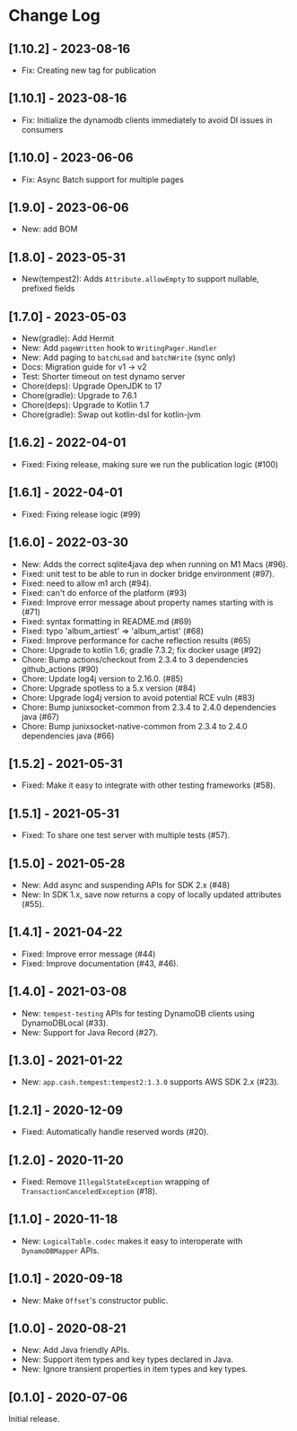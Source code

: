 # Change Log

## [1.10.2] - 2023-08-16
* Fix: Creating new tag for publication 

## [1.10.1] - 2023-08-16
* Fix: Initialize the dynamodb clients immediately to avoid DI issues in consumers

## [1.10.0] - 2023-06-06
* Fix: Async Batch support for multiple pages

## [1.9.0] - 2023-06-06
* New: add BOM

## [1.8.0] - 2023-05-31
* New(tempest2): Adds `Attribute.allowEmpty` to support nullable, prefixed fields

## [1.7.0] - 2023-05-03

* New(gradle): Add Hermit
* New: Add `pageWritten` hook to `WritingPager.Handler`
* New: Add paging to `batchLoad` and `batchWrite` (sync only)
* Docs: Migration guide for v1 -> v2
* Test: Shorter timeout on test dynamo server
* Chore(deps): Upgrade OpenJDK to 17
* Chore(gradle): Upgrade to 7.6.1
* Chore(deps): Upgrade to Kotlin 1.7
* Chore(gradle): Swap out kotlin-dsl for kotlin-jvm

## [1.6.2] - 2022-04-01

* Fixed: Fixing release, making sure we run the publication logic (#100)

## [1.6.1] - 2022-04-01

* Fixed: Fixing release logic (#99)

## [1.6.0] - 2022-03-30

* New: Adds the correct sqlite4java dep when running on M1 Macs (#96).
* Fixed: unit test to be able to run in docker bridge environment (#97).
* Fixed: need to allow m1 arch (#94).
* Fixed: can't do enforce of the platform (#93)
* Fixed: Improve error message about property names starting with is (#71)
* Fixed: syntax formatting in README.md (#69)
* Fixed: typo 'album_artiest' => 'album_artist' (#68)
* Fixed: Improve performance for cache reflection results (#65)
* Chore: Upgrade to kotlin 1.6; gradle 7.3.2; fix docker usage (#92)
* Chore: Bump actions/checkout from 2.3.4 to 3 dependencies github_actions (#90)
* Chore: Update log4j version to 2.16.0. (#85)
* Chore: Upgrade spotless to a 5.x version (#84)
* Chore: Upgrade log4j version to avoid potential RCE vuln (#83)
* Chore: Bump junixsocket-common from 2.3.4 to 2.4.0  dependencies java (#67)
* Chore: Bump junixsocket-native-common from 2.3.4 to 2.4.0  dependencies java (#66)

## [1.5.2] - 2021-05-31

* Fixed: Make it easy to integrate with other testing frameworks (#58).

## [1.5.1] - 2021-05-31

* Fixed: To share one test server with multiple tests (#57).

## [1.5.0] - 2021-05-28

* New: Add async and suspending APIs for SDK 2.x (#48)
* New: In SDK 1.x, save now returns a copy of locally updated attributes (#55).

## [1.4.1] - 2021-04-22

* Fixed: Improve error message (#44)
* Fixed: Improve documentation (#43, #46).

## [1.4.0] - 2021-03-08

* New: `tempest-testing` APIs for testing DynamoDB clients using DynamoDBLocal (#33).
* New: Support for Java Record (#27).

## [1.3.0] - 2021-01-22

* New: `app.cash.tempest:tempest2:1.3.0` supports AWS SDK 2.x (#23).

## [1.2.1] - 2020-12-09

* Fixed: Automatically handle reserved words (#20).

## [1.2.0] - 2020-11-20

* Fixed: Remove `IllegalStateException` wrapping of `TransactionCanceledException` (#18).

## [1.1.0] - 2020-11-18

* New: `LogicalTable.codec` makes it easy to interoperate with `DynamoDBMapper` APIs.

## [1.0.1] - 2020-09-18

* New: Make `Offset`'s constructor public.

## [1.0.0] - 2020-08-21

* New: Add Java friendly APIs.
* New: Support item types and key types declared in Java.
* New: Ignore transient properties in item types and key types.

## [0.1.0] - 2020-07-06

Initial release.
